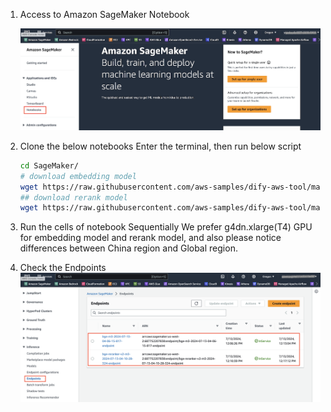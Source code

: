 1. Access to Amazon SageMaker Notebook

    ![notebook](../snapshots/notebook_entry.png)

2. Clone the below notebooks
    Enter the terminal, then run below script
    ```bash
    cd SageMaker/
    # download embedding model
    wget https://raw.githubusercontent.com/aws-samples/dify-aws-tool/main/notebook/bge-embedding-m3-deploy.ipynb
    ## download rerank model
    wget https://raw.githubusercontent.com/aws-samples/dify-aws-tool/main/notebook/bge-reranker-v2-m3-deploy.ipynb
    ```
3. Run the cells of notebook Sequentially
    We prefer g4dn.xlarge(T4) GPU for embedding model and rerank model, and also please notice differences between China region and Global region.

4. Check the Endpoints  ![endpoint](../snapshots/endpoint_entry.png)
